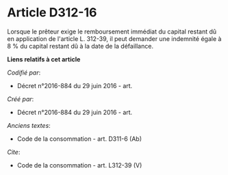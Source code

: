 # Article D312-16

Lorsque le prêteur exige le remboursement immédiat du capital restant dû en application de l'article L. 312-39, il peut
demander une indemnité égale à 8 % du capital restant dû à la date de la défaillance.

**Liens relatifs à cet article**

_Codifié par_:

  - Décret n°2016-884 du 29 juin 2016 - art.

_Créé par_:

  - Décret n°2016-884 du 29 juin 2016 - art.

_Anciens textes_:

  - Code de la consommation - art. D311-6 (Ab)

_Cite_:

  - Code de la consommation - art. L312-39 (V)
